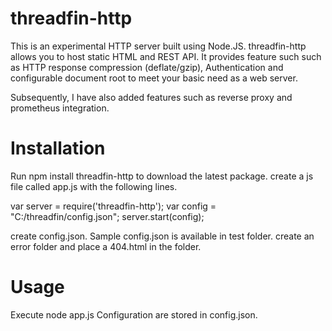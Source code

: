 # threadfin-http
This is an experimental HTTP server built using Node.JS. 
threadfin-http allows you to host static HTML and REST API. It provides feature such such as HTTP response compression (deflate/gzip), Authentication and configurable document root to meet your basic need as a web server.   

Subsequently, I have also added features such as reverse proxy and prometheus integration.

# Installation
Run npm install threadfin-http to download the latest package.
create a js file called app.js with the following lines. 

var server = require('threadfin-http');
var config = "C:/threadfin/config.json";
server.start(config);

create config.json. Sample config.json is available in test folder.
create an error folder and place a 404.html in the folder.

# Usage
Execute node app.js
Configuration are stored in config.json.

